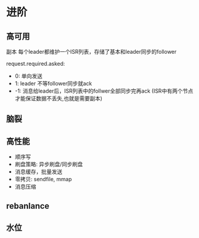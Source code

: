 # 进阶

## 高可用
副本
每个leader都维护一个ISR列表，存储了基本和leader同步的follower



request.required.asked: 
- 0: 单向发送
- 1: leader 不等follower同步就ack
- -1: 消息给leader后，ISR列表中的follwer全部同步完再ack (ISR中有两个节点才能保证数据不丢失,也就是需要副本)


## 脑裂



## 高性能

- 顺序写
- 刷盘策略: 异步刷盘/同步刷盘
- 消息缓存，批量发送
- 零拷贝: sendfile, mmap
- 消息压缩


## rebanlance

## 水位
